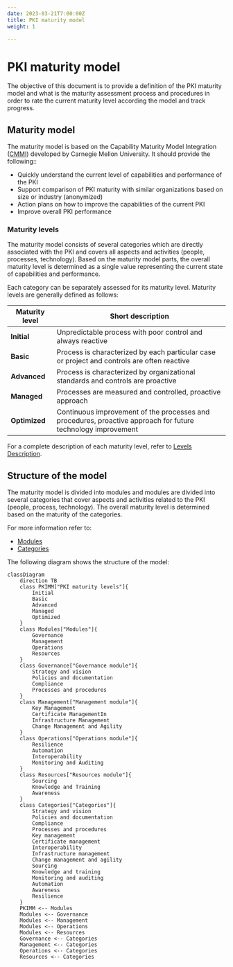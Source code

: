 ```yaml
---
date: 2023-03-21T7:00:00Z
title: PKI maturity model
weight: 1

---
```


# PKI maturity model

The objective of this document is to provide a definition of the PKI maturity model and what is the maturity assessment process and procedures in order to rate the current maturity level according the model and track progress.

## Maturity model

The maturity model is based on the Capability Maturity Model Integration ([CMMI](https://en.wikipedia.org/wiki/Capability_Maturity_Model_Integration)) developed by Carnegie Mellon University. It should provide the following::
- Quickly understand the current level of capabilities and performance of the PKI
- Support comparison of PKI maturity with similar organizations based on size or industry (anonymized)
- Action plans on how to improve the capabilities of the current PKI
- Improve overall PKI performance

### Maturity levels

The maturity model consists of several categories which are directly associated with the PKI and covers all aspects and activities (people, processes, technology). Based on the maturity model parts, the overall maturity level is determined as a single value representing the current state of capabilities and performance.

Each category can be separately assessed for its maturity level. Maturity levels are generally defined as follows:

| **Maturity level** | **Short description**                                                                                        |
|--------------------|--------------------------------------------------------------------------------------------------------------|
| **Initial**        | Unpredictable process with poor control and always reactive                                                  |
| **Basic**          | Process is characterized by each particular case or project and controls are often reactive                  |
| **Advanced**       | Process is characterized by organizational standards and controls are proactive                              |
| **Managed**        | Processes are measured and controlled, proactive approach                                                    |
| **Optimized**      | Continuous improvement of the processes and procedures, proactive approach for future technology improvement |

For a complete description of each maturity level, refer to [Levels Description](./maturity-levels/).

## Structure of the model

The maturity model is divided into modules and modules are divided into several categories that cover aspects and activities related to the PKI (people, process, technology). The overall maturity level is determined based on the maturity of the categories.

For more information refer to:
- [Modules](./maturity-modules/)
- [Categories](./maturity-categories/)

The following diagram shows the structure of the model:

```mermaid
classDiagram
    direction TB
    class PKIMM["PKI maturity levels"]{
        Initial
        Basic
        Advanced
        Managed
        Optimized
    }
    class Modules["Modules"]{
        Governance
        Management
        Operations
        Resources
    }
    class Governance["Governance module"]{
        Strategy and vision
        Policies and documentation
        Compliance
        Processes and procedures
    }
    class Management["Management module"]{
        Key Management
        Certificate ManagementIn
        Infrastructure Management
        Change Management and Agility
    }
    class Operations["Operations module"]{
        Resilience
        Automation
        Interoperability
        Monitoring and Auditing
    }
    class Resources["Resources module"]{
        Sourcing
        Knowledge and Training
        Awareness
    }
    class Categories["Categories"]{
        Strategy and vision
        Policies and documentation
        Compliance
        Processes and procedures
        Key management
        Certificate management
        Interoperability
        Infrastructure management
        Change management and agility
        Sourcing
        Knowledge and training
        Monitoring and auditing
        Automation
        Awareness
        Resilience
    }
    PKIMM <-- Modules
    Modules <-- Governance
    Modules <-- Management
    Modules <-- Operations
    Modules <-- Resources
    Governance <-- Categories
    Management <-- Categories
    Operations <-- Categories
    Resources <-- Categories
```
